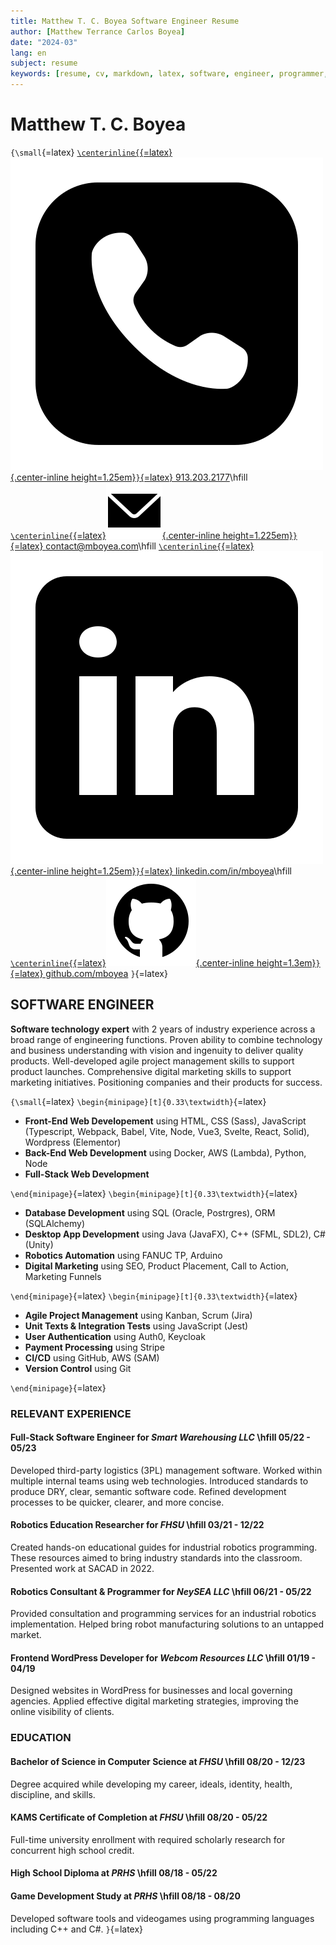 ```yaml
---
title: Matthew T. C. Boyea Software Engineer Resume
author: [Matthew Terrance Carlos Boyea]
date: "2024-03"
lang: en
subject: resume
keywords: [resume, cv, markdown, latex, software, engineer, programmer, matthew, boyea]
---
```

# Matthew T. C. Boyea

`{\small`{=latex}
[`\centerinline{`{=latex}![Phone icon}](media/icons8-phone-500.png){.center-inline height=1.25em}`}`{=latex} 913.203.2177](tel:9132032177)\hfill
[`\centerinline{`{=latex}![Email icon](media/icons8-email-90.png){.center-inline height=1.225em}`}`{=latex} contact@mboyea.com](mailto:contact@mboyea.com)\hfill
[`\centerinline{`{=latex}![LinkedIn icon](media/icons8-linkedin-500.png){.center-inline height=1.25em}`}`{=latex} linkedin.com/in/mboyea](https://www.linkedin.com/in/mboyea/)\hfill
[`\centerinline{`{=latex}![GitHub icon](media/icons8-github-144.png){.center-inline height=1.3em}`}`{=latex} github.com/mboyea](https://github.com/mboyea)
`}`{=latex}

[comment]: # (icons from https://icons8.com/)

## SOFTWARE ENGINEER
**Software technology expert** with 2 years of industry experience across a broad range of engineering functions. Proven ability to combine technology and business understanding with vision and ingenuity to deliver quality products. Well-developed agile project management skills to support product launches. Comprehensive digital marketing skills to support marketing initiatives. Positioning companies and their products for success.

`{\small`{=latex}
`\begin{minipage}[t]{0.33\textwidth}`{=latex}

- **Front-End Web Developement** using HTML, CSS (Sass), JavaScript (Typescript, Webpack, Babel, Vite, Node, Vue3, Svelte, React, Solid), Wordpress (Elementor)
- **Back-End Web Development** using Docker, AWS (Lambda), Python, Node
- **Full-Stack Web Development**

`\end{minipage}`{=latex}
`\begin{minipage}[t]{0.33\textwidth}`{=latex}

- **Database Development** using SQL (Oracle, Postrgres), ORM (SQLAlchemy)
- **Desktop App Development** using Java (JavaFX), C++ (SFML,
SDL2), C# (Unity)
- **Robotics Automation** using FANUC TP, Arduino
- **Digital Marketing** using SEO, Product Placement, Call to Action, Marketing Funnels

`\end{minipage}`{=latex}
`\begin{minipage}[t]{0.33\textwidth}`{=latex}

- **Agile Project Management** using Kanban, Scrum (Jira)
- **Unit Texts & Integration Tests** using
JavaScript (Jest)
- **User Authentication** using Auth0, Keycloak
- **Payment Processing** using Stripe
- **CI/CD** using GitHub, AWS (SAM)
- **Version Control** using Git

`\end{minipage}`{=latex}

### RELEVANT EXPERIENCE
#### **Full-Stack Software Engineer** for *Smart Warehousing LLC* \hfill 05/22 - 05/23

Developed third-party logistics (3PL) management software. Worked within multiple internal teams using web technologies. Introduced standards to produce DRY, clear, semantic software code. Refined development processes to be quicker, clearer, and more concise.

#### **Robotics Education Researcher** for *FHSU* \hfill 03/21 - 12/22

Created hands-on educational guides for industrial robotics programming. These resources aimed to bring industry standards into the classroom. Presented work at SACAD in 2022.

#### **Robotics Consultant & Programmer** for *NeySEA LLC* \hfill 06/21 - 05/22

Provided consultation and programming services for an industrial robotics implementation. Helped bring robot manufacturing solutions to an untapped market.

#### **Frontend WordPress Developer** for *Webcom Resources LLC* \hfill 01/19 - 04/19

Designed websites in WordPress for businesses and local governing agencies. Applied effective digital marketing strategies, improving the online visibility of clients.

### EDUCATION
#### **Bachelor of Science in Computer Science** at *FHSU* \hfill 08/20 - 12/23

Degree acquired while developing my career, ideals, identity, health, discipline, and skills.

#### **KAMS Certificate of Completion** at *FHSU* \hfill 08/20 - 05/22

Full-time university enrollment with required scholarly research for concurrent high school credit.

#### **High School Diploma** at *PRHS* \hfill 08/18 - 05/22

#### **Game Development Study** at *PRHS* \hfill 08/18 - 08/20

Developed software tools and videogames using programming languages including C++ and C#.
`}`{=latex}

